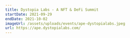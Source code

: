 ```yaml
---
title: Dystopia Labs - A NFT & DeFi Summit
startDate: 2021-09-29
endDate: 2021-10-02
imageUrl: /assets/uploads/events/ape-dystopialabs.jpeg
url: https://ape.dystopialabs.com/
---
```

